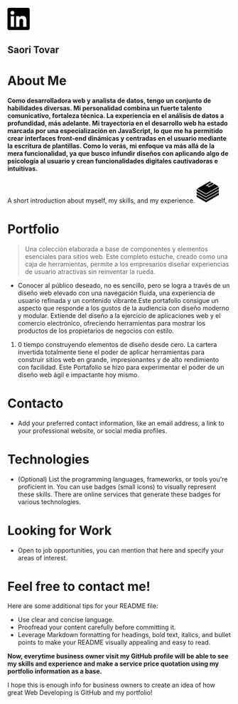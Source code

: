 <a href="https://www.linkedin.com/in/saori-isabel-tovar-7459122b2/" class="sourcelinkedin"><img src="linkedin.svg" alt="LinkedIn" style="width: 50px; height: auto:"></a>

<h2>Saori Tovar</h2>
<h1>About Me</h1>

<h4>
Como desarrolladora web y analista de datos, tengo un conjunto de habilidades diversas.  Mi personalidad combina un fuerte talento comunicativo, fortaleza técnica. La experiencia en el análisis de datos a profundidad, más adelante. Mi trayectoria en el desarrollo web ha estado marcada por una especialización en JavaScript, lo que me ha permitido crear interfaces front-end dinámicas y centradas en el usuario mediante la escritura de plantillas. Como lo verás, mi enfoque va más allá de la mera funcionalidad, ya que busco infundir diseños con aplicando algo de psicología al usuario y crean funcionalidades digitales cautivadoras e intuitivas.
</h4>


A short introduction about myself, my skills, and my experience. 
<img src="bookstack.svg" alt="BookStack" style="width: 50px; height: auto:">
<h1>Portfolio</h1>

> Una colección elaborada a base de componentes y elementos esenciales para sitios web. Este completo estuche, creado como una caja de herramientas, permite a los empresarios diseñar experiencias de usuario atractivas sin reinventar la rueda.

* Conocer al público deseado, no es sencillo, pero  se logra a través de un diseño web elevado con una navegación fluida, una experiencia de usuario refinada y un contenido vibrante.Este portafolio consigue un aspecto que responde a los gustos de la audiencia con diseño moderno y modular. Extiende del diseño a la ejercicio de aplicaciones web y el comercio electrónico, ofreciendo herramientas para mostrar los productos de los propietarios de negocios con estilo.

1. 0 tiempo construyendo elementos de diseño desde cero. La cartera invertida totalmente tiene el poder de aplicar herramientas para construir sitios web en grande, impresionantes y de alto rendimiento con facilidad. Este Portafolio se hizo para experimentar el poder de un diseño web ágil e impactante hoy mismo.


<h1>Contacto</h1>

*  Add your preferred contact information, like an email address, a link to your professional website, or social media profiles.

<h1>Technologies</h1>

* (Optional)  List the programming languages, frameworks, or tools you're proficient in. You can use badges (small icons) to visually represent these skills. There are online services that generate these badges for various technologies.

<h1>Looking for Work</h1>

* Open to job opportunities, you can mention that here and specify your areas of interest.

<h1>Feel free to contact me!</h1>

Here are some additional tips for your README file:

* Use clear and concise language.
* Proofread your content carefully before committing it. 
*  Leverage Markdown formatting for headings, bold text, italics, and bullet points to make your README visually appealing and easy to read.



**Now, everytime business owner visit my GitHub profile will be able to see my skills and experience and make a service price quotation using my portfolio information as a base.** 

I hope this is enough info for business owners to create an idea of how great Web Developing is GitHub and my portfolio!

